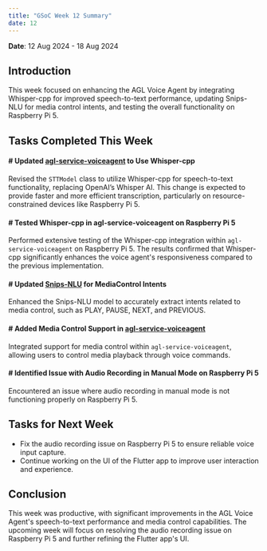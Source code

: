 ```yaml
---
title: "GSoC Week 12 Summary"
date: 12
---
```



<!-- # GSoC Week 08 Summary -->
**Date**: 12 Aug 2024 - 18 Aug 2024

## Introduction
This week focused on enhancing the AGL Voice Agent by integrating Whisper-cpp for improved speech-to-text performance, updating Snips-NLU for media control intents, and testing the overall functionality on Raspberry Pi 5. 
## Tasks Completed This Week

#### # Updated [agl-service-voiceagent](https://github.com/Anuj-S62/agl-service-voiceagent) to Use Whisper-cpp
Revised the `STTModel` class to utilize Whisper-cpp for speech-to-text functionality, replacing OpenAI’s Whisper AI. This change is expected to provide faster and more efficient transcription, particularly on resource-constrained devices like Raspberry Pi 5.

#### # Tested Whisper-cpp in agl-service-voiceagent on Raspberry Pi 5
Performed extensive testing of the Whisper-cpp integration within `agl-service-voiceagent` on Raspberry Pi 5. The results confirmed that Whisper-cpp significantly enhances the voice agent's responsiveness compared to the previous implementation.

#### # Updated [Snips-NLU](https://github.com/Anuj-S62/snips-model-agl) for MediaControl Intents
Enhanced the Snips-NLU model to accurately extract intents related to media control, such as PLAY, PAUSE, NEXT, and PREVIOUS. 

#### # Added Media Control Support in [agl-service-voiceagent](https://github.com/Anuj-S62/agl-service-voiceagent)
Integrated support for media control within `agl-service-voiceagent`, allowing users to control media playback through voice commands.

#### # Identified Issue with Audio Recording in Manual Mode on Raspberry Pi 5
Encountered an issue where audio recording in manual mode is not functioning properly on Raspberry Pi 5. 


## Tasks for Next Week

 - Fix the audio recording issue on Raspberry Pi 5 to ensure reliable voice input capture.
 - Continue working on the UI of the Flutter app to improve user interaction and experience.

## Conclusion
This week was productive, with significant improvements in the AGL Voice Agent's speech-to-text performance and media control capabilities. The upcoming week will focus on resolving the audio recording issue on Raspberry Pi 5 and further refining the Flutter app's UI.


<br>